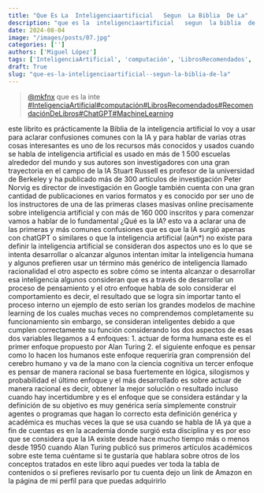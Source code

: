 ```yaml
---
title: "Que Es La  Inteligenciaartificial   Segun  La Biblia  De La"
description: "que es la  inteligenciaartificial   segun  la biblia  de la"
date: 2024-08-04
image: "/images/posts/07.jpg"
categories: ['']
authors: ['Miguel López']
tags: ['InteligenciaArtificial', 'computación', 'LibrosRecomendados', 'RecomendaciónDeLibros', 'ChatGPT', 'MachineLearning']
draft: True
slug: "que-es-la-inteligenciaartificial--segun-la-biblia-de-la"
---
```


<blockquote class="tiktok-embed" cite="{https://www.tiktok.com/@mkfnx/video/7323366707895061766}" data-video-id="7323366707895061766" style="max-width: 605px;min-width: 325px;" > <section> <a target="_blank" title="@mkfnx" href="https://www.tiktok.com/@mkfnx?refer=embed">@mkfnx</a> que es la  inte </section> <a title="InteligenciaArtificial" target="_blank" href="https://www.tiktok.com/tag/InteligenciaArtificial?refer=embed">#InteligenciaArtificial</a><a title="computación" target="_blank" href="https://www.tiktok.com/tag/computación?refer=embed">#computación</a><a title="LibrosRecomendados" target="_blank" href="https://www.tiktok.com/tag/LibrosRecomendados?refer=embed">#LibrosRecomendados</a><a title="RecomendaciónDeLibros" target="_blank" href="https://www.tiktok.com/tag/RecomendaciónDeLibros?refer=embed">#RecomendaciónDeLibros</a><a title="ChatGPT" target="_blank" href="https://www.tiktok.com/tag/ChatGPT?refer=embed">#ChatGPT</a><a title="MachineLearning" target="_blank" href="https://www.tiktok.com/tag/MachineLearning?refer=embed">#MachineLearning</a> </blockquote> <script async src="https://www.tiktok.com/embed.js"></script>

este librito es prácticamente la Biblia de la inteligencia artificial lo voy a usar para aclarar confusiones comunes con la IA y para hablar de varias otras cosas interesantes es uno de los recursos más conocidos y usados cuando se habla de inteligencia artificial  es usado en más de 1 500 escuelas alrededor del mundo y sus autores son investigadores con una gran trayectoria en el campo de la IA Stuart Russell es profesor de la universidad de Berkeley y ha publicado más de 300 artículos de investigación Peter Norvig es director de investigación en Google también cuenta con una gran cantidad de publicaciones en varios formatos y es conocido por ser uno de los instructores de una de las primeras clases masivas online precisamente sobre inteligencia artificial y con más de 160 000 inscritos y para comenzar vamos a hablar de lo fundamental ¿Qué es la IA? esto va a aclarar una de las primeras y más comunes confusiones que es que la IA surgió apenas con chatGPT o similares o que la inteligencia artificial (aún*) no existe para definir la inteligencia artificial se consideran dos aspectos uno es lo que se intenta desarrollar o alcanzar algunos intentan imitar la inteligencia humana y algunos prefieren usar un término más genérico de inteligencia llamado racionalidad el otro aspecto es sobre cómo se intenta alcanzar o desarrollar esa inteligencia algunos consideran que es a través de  desarrollar un proceso de pensamiento y el otro enfoque habla de solo considerar el comportamiento es decir, el resultado que se logra sin importar tanto el proceso interno un ejemplo de esto serían los grandes modelos de machine learning de los cuales muchas veces no comprendemos completamente su funcionamiento sin embargo, se consideran inteligentes  debido a que cumplen correctamente su función considerando los dos aspectos de esas dos variables llegamos a 4 enfoques: 1. actuar de forma humana este es el primer enfoque propuesto por Alan Turing 2. el siguiente enfoque es pensar como lo hacen los humanos este enfoque requeriría gran comprensión del cerebro humano y va de la mano con la ciencia cognitiva un tercer enfoque es pensar de manera racional se basa fuertemente en lógica, silogismos y probabilidad el último enfoque y el más desarrollado es sobre actuar de manera racional es decir, obtener la mejor solución o resultado incluso cuando hay incertidumbre y es el enfoque que se considera estándar y la definición de su objetivo es muy genérica sería simplemente construir agentes o programas que hagan lo correcto esta definición genérica y académica es muchas veces la que se usa cuando se habla de IA ya que a fin de cuentas es en la academia donde surgió esta disciplina y es por eso que se considera que la IA existe desde hace mucho tiempo más o menos desde 1950 cuando Alan Turing publicó sus primeros  artículos académicos sobre este tema cuéntame si te gustaría que hablara sobre  otros de los conceptos tratados en este libro aquí puedes ver toda la tabla de contenidos o si prefieres revisarlo por tu cuenta dejo un link de Amazon en la página de mi perfil para que puedas adquirirlo 